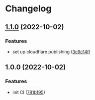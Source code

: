 # Changelog

## [1.1.0](https://github.com/dlicois/lci.dev/compare/v1.0.0...v1.1.0) (2022-10-02)


### Features

* set up cloudflare publishing ([3c9c14f](https://github.com/dlicois/lci.dev/commit/3c9c14f6cd397672a06073076171a132f6d283d6))

## 1.0.0 (2022-10-02)


### Features

* init CI ([781b195](https://github.com/dlicois/lci.dev/commit/781b195f7566575c606a735e70da7df2f0b0707f))
